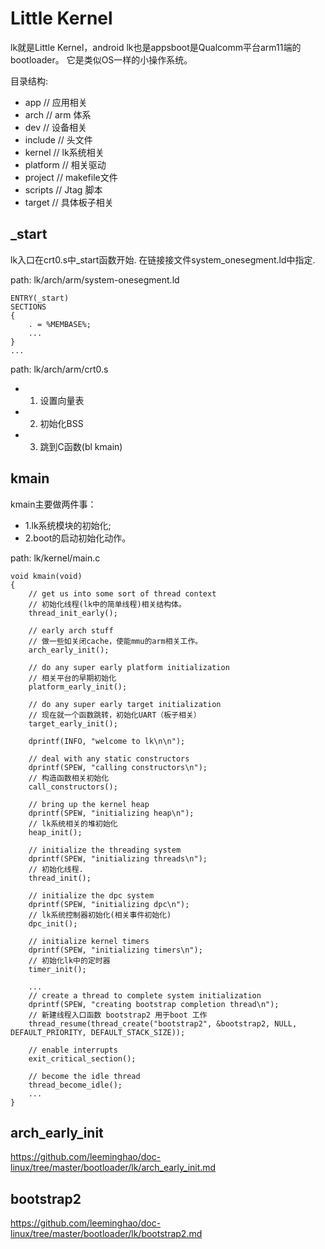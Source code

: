Little Kernel
========================================

lk就是Little Kernel，android lk也是appsboot是Qualcomm平台arm11端的bootloader。
它是类似OS一样的小操作系统。

目录结构:

* app            // 应用相关
* arch           // arm 体系
* dev            // 设备相关
* include        // 头文件
* kernel         // lk系统相关
* platform       // 相关驱动
* project        // makefile文件
* scripts        // Jtag 脚本
* target         // 具体板子相关

_start
----------------------------------------

lk入口在crt0.s中_start函数开始. 在链接接文件system_onesegment.ld中指定.

path: lk/arch/arm/system-onesegment.ld
```
ENTRY(_start)
SECTIONS
{
    . = %MEMBASE%;
    ...
}
...
```

path: lk/arch/arm/crt0.s

* 1. 设置向量表
* 2. 初始化BSS
* 3. 跳到C函数(bl kmain)

kmain
----------------------------------------

kmain主要做两件事：

* 1.lk系统模块的初始化;
* 2.boot的启动初始化动作。

path: lk/kernel/main.c
```
void kmain(void)
{
    // get us into some sort of thread context
    // 初始化线程(lk中的简单线程)相关结构体。
    thread_init_early();

    // early arch stuff
    // 做一些如关闭cache，使能mmu的arm相关工作。
    arch_early_init();

    // do any super early platform initialization
    // 相关平台的早期初始化
    platform_early_init();

    // do any super early target initialization
    // 现在就一个函数跳转，初始化UART（板子相关）
    target_early_init();

    dprintf(INFO, "welcome to lk\n\n");

    // deal with any static constructors
    dprintf(SPEW, "calling constructors\n");
    // 构造函数相关初始化
    call_constructors();

    // bring up the kernel heap
    dprintf(SPEW, "initializing heap\n");
    // lk系统相关的堆初始化
    heap_init();

    // initialize the threading system
    dprintf(SPEW, "initializing threads\n");
    // 初始化线程.
    thread_init();

    // initialize the dpc system
    dprintf(SPEW, "initializing dpc\n");
    // lk系统控制器初始化(相关事件初始化)
    dpc_init();

    // initialize kernel timers
    dprintf(SPEW, "initializing timers\n");
    // 初始化lk中的定时器
    timer_init();

    ...
    // create a thread to complete system initialization
    dprintf(SPEW, "creating bootstrap completion thread\n");
    // 新建线程入口函数 bootstrap2 用于boot 工作
    thread_resume(thread_create("bootstrap2", &bootstrap2, NULL, DEFAULT_PRIORITY, DEFAULT_STACK_SIZE));

    // enable interrupts
    exit_critical_section();

    // become the idle thread
    thread_become_idle();
    ...
}
```

arch_early_init
----------------------------------------

https://github.com/leeminghao/doc-linux/tree/master/bootloader/lk/arch_early_init.md

bootstrap2
----------------------------------------

https://github.com/leeminghao/doc-linux/tree/master/bootloader/lk/bootstrap2.md
